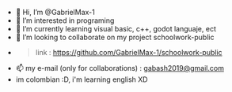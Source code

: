 - 👋 Hi, I’m @GabrielMax-1 
- 👀 I’m interested in programing 
- 🌱 I’m currently learning visual basic, c++, godot languaje, ect
- 💞️ I’m looking to collaborate on my project schoolwork-public 
-   > link : https://github.com/GabrielMax-1/schoolwork-public
- 📫 my e-mail (only for collaborations) : gabash2019@gmail.com
- im colombian :D, i'm learning english XD

<!---
GabrielMax-1/GabrielMax-1 is a ✨ special ✨ repository because its `README.md` (this file) appears on your GitHub profile.
You can click the Preview link to take a look at your changes.
--->
